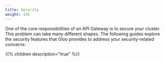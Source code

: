 ```yaml
---
title: Security
weight: 135
---
```


One of the core responsibilities of an API Gateway is to secure your cluster. This problem can take many 
different shapes. The following guides explore the security features that Gloo provides to address your security-related 
concerns:

{{% children description="true" %}}
